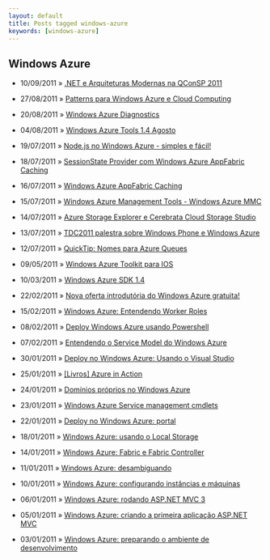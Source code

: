 ```yaml
---
layout: default
title: Posts tagged windows-azure
keywords: [windows-azure]
---
```

<h2 class="category">Windows Azure</h2>
<ul class="posts">
<li>
<p>
<span class="date">10/09/2011</span> &raquo; 
<a href="/blog/net-e-arquiteturas-modernas-na-qconsp-2011">.NET e Arquiteturas Modernas na QConSP 2011</a>
</p>
</li> 
<li>
<p>
<span class="date">27/08/2011</span> &raquo; 
<a href="/blog/patterns-para-windows-azure-e-cloud-computing">Patterns para Windows Azure e Cloud Computing</a>
</p>
</li> 
<li>
<p>
<span class="date">20/08/2011</span> &raquo; 
<a href="/blog/windows-azure-diagnostics">Windows Azure Diagnostics</a>
</p>
</li> 
<li>
<p>
<span class="date">04/08/2011</span> &raquo; 
<a href="/blog/windows-azure-tools-1-4-agosto">Windows Azure Tools 1.4 Agosto</a>
</p>
</li> 
<li>
<p>
<span class="date">19/07/2011</span> &raquo; 
<a href="/blog/node-js-no-windows-azure-simples-e-facil">Node.js no Windows Azure - simples e fácil!</a>
</p>
</li> 
<li>
<p>
<span class="date">18/07/2011</span> &raquo; 
<a href="/blog/sessionstate-provider-com-windows-azure-appfabric-caching">SessionState Provider com Windows Azure AppFabric Caching</a>
</p>
</li> 
<li>
<p>
<span class="date">16/07/2011</span> &raquo; 
<a href="/blog/windows-azure-appfabric-caching">Windows Azure AppFabric Caching</a>
</p>
</li> 
<li>
<p>
<span class="date">15/07/2011</span> &raquo; 
<a href="/blog/windows-azure-management-tools-windows-azure-mmc">Windows Azure Management Tools - Windows Azure MMC</a>
</p>
</li> 
<li>
<p>
<span class="date">14/07/2011</span> &raquo; 
<a href="/blog/azure-storage-explorer-e-cerebrata-cloud-storage-studio">Azure Storage Explorer e Cerebrata Cloud Storage Studio</a>
</p>
</li> 
<li>
<p>
<span class="date">13/07/2011</span> &raquo; 
<a href="/blog/tdc2011-palestra-sobre-windows-phone-e-windows-azure">TDC2011 palestra sobre Windows Phone e Windows Azure</a>
</p>
</li> 
<li>
<p>
<span class="date">12/07/2011</span> &raquo; 
<a href="/blog/quicktip-nomes-par-azure-queues">QuickTip: Nomes para Azure Queues</a>
</p>
</li> 
<li>
<p>
<span class="date">09/05/2011</span> &raquo; 
<a href="/blog/windows-azure-toolkit-para-ios">Windows Azure Toolkit para IOS</a>
</p>
</li> 
<li>
<p>
<span class="date">10/03/2011</span> &raquo; 
<a href="/blog/windows-azure-sdk-1-4">Windows Azure SDK 1.4 </a>
</p>
</li> 
<li>
<p>
<span class="date">22/02/2011</span> &raquo; 
<a href="/blog/nova-oferta-introdutoria-do-windows-azure-gratuita">Nova oferta introdutória do Windows Azure gratuita!</a>
</p>
</li> 
<li>
<p>
<span class="date">15/02/2011</span> &raquo; 
<a href="/blog/windows-azure-entendendo-worker-roles">Windows Azure: Entendendo Worker Roles</a>
</p>
</li> 
<li>
<p>
<span class="date">08/02/2011</span> &raquo; 
<a href="/blog/deploy-windows-azure-usando-powershell">Deploy Windows Azure usando Powershell</a>
</p>
</li> 
<li>
<p>
<span class="date">07/02/2011</span> &raquo; 
<a href="/blog/entendendo-o-service-model-do-windows-azure">Entendendo o Service Model do Windows Azure</a>
</p>
</li> 
<li>
<p>
<span class="date">30/01/2011</span> &raquo; 
<a href="/blog/deploy-no-windows-azure-usando-visual-studio">Deploy no Windows Azure: Usando o Visual Studio</a>
</p>
</li> 
<li>
<p>
<span class="date">25/01/2011</span> &raquo; 
<a href="/blog/livros-azure-in-action">[Livros] Azure in Action</a>
</p>
</li> 
<li>
<p>
<span class="date">24/01/2011</span> &raquo; 
<a href="/blog/dominios-proprios-no-windows-azure">Domínios próprios no Windows Azure</a>
</p>
</li> 
<li>
<p>
<span class="date">23/01/2011</span> &raquo; 
<a href="/blog/windows-azure-service-management-cmdlets">Windows Azure Service management cmdlets</a>
</p>
</li> 
<li>
<p>
<span class="date">22/01/2011</span> &raquo; 
<a href="/blog/deploy-no-windows-azure-portal">Deploy no Windows Azure: portal</a>
</p>
</li> 
<li>
<p>
<span class="date">18/01/2011</span> &raquo; 
<a href="/blog/windows-azure-usando-local-storage">Windows Azure: usando o Local Storage</a>
</p>
</li> 
<li>
<p>
<span class="date">14/01/2011</span> &raquo; 
<a href="/blog/windows-azure-fabric-e-fabric-controller">Windows Azure: Fabric e Fabric Controller</a>
</p>
</li> 
<li>
<p>
<span class="date">11/01/2011</span> &raquo; 
<a href="/blog/windows-azure-desambiguando">Windows Azure: desambiguando</a>
</p>
</li> 
<li>
<p>
<span class="date">10/01/2011</span> &raquo; 
<a href="/blog/windows-azure-configurando-instancias-e-maquinas">Windows Azure: configurando instâncias e máquinas</a>
</p>
</li> 
<li>
<p>
<span class="date">06/01/2011</span> &raquo; 
<a href="/blog/windows-azure-rodando-asp-net-mvc-3">Windows Azure: rodando ASP.NET MVC 3</a>
</p>
</li> 
<li>
<p>
<span class="date">05/01/2011</span> &raquo; 
<a href="/blog/windows-azure-criando-a-primeira-aplicacao-asp-net-mvc">Windows Azure: criando a primeira aplicação ASP.NET MVC</a>
</p>
</li> 
<li>
<p>
<span class="date">03/01/2011</span> &raquo; 
<a href="/blog/windows-azure-preparando-o-ambiente-de-desenvolvimento">Windows Azure: preparando o ambiente de desenvolvimento</a>
</p>
</li> 
</ul>
